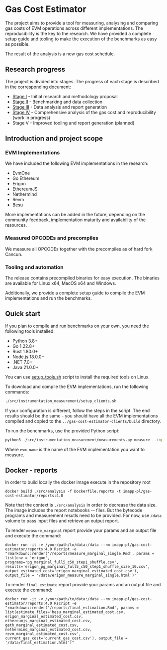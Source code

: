 # Gas Cost Estimator

The project aims to provide a tool for measuring, analysing and comparing gas costs of EVM operations across different implementations. The reproducibility is the key to the research. We have provided a complete setup guide and tooling to make the execution of the benchmarks as easy as possible.

The result of the analysis is a new gas cost schedule.

## Research progress

The project is divided into stages. The progress of each stage is described in the corresponding document:
 - [Stage I](docs/report_stage_i.md) - Initial research and methodology proposal
 - [Stage II](docs/report_stage_ii.md) - Benchmarking and data collection
 - [Stage III](docs/report_stage_iii.md) - Data analysis and report generation
 - [Stage IV](docs/report_stage_iv.md) - Comprehensive analysis of the gas cost and reproducibility (work in progress)
 - Stage V - Improved tooling and report generation (planned)

## Introduction and project scope

### EVM Implementations
We have included the following EVM implementations in the research:
- EvmOne
- Go Ethereum
- Erigon
- EthereumJS
- Nethermind
- Revm
- Besu

More implementations can be added in the future, depending on the community feedback, implementation maturity and availability of the resources.

### Measured OPCODEs and precompiles
We measure all OPCODEs together with the precompiles as of hard fork Cancun.

### Tooling and automation
The release contains precompiled binaries for easy execution. The binaries are available for Linux x64, MacOS x64 and Windows.

Additionally, we provide a complete setup guide to compile the EVM implementations and run the benchmarks.

## Quick start

If you plan to compile and run benchmarks on your own, you need the following tools installed:
- Python 3.8+
- Go 1.22.8+
- Rust 1.80.0+
- Node.js 18.0.0+
- .NET 7.0+
- Java 21.0.0+

You can use [setup_tools.sh](src/instrumentation_measurement/setup_tools.sh) script to install the required tools on Linux.

To download and compile the EVM implementations, run the following commands:
```bash
./src/instrumentation_measurement/setup_clients.sh
```

If your configuration is different, follow the steps in the script. The end results should be the same - you should have all the EVM implementations compiled and copied to the `../gas-cost-estimator-clients/build` directory.

To run the benchmarks, use the provided Python script:
```bash
python3 ./src/instrumentation_measurement/measurements.py measure --input_file ./src/stage4/pg_marginal_full5_c50_step5_shuffle.csv --evm evm_name --sample_size 10
```
Where `evm_name` is the name of the EVM implementation you want to measure.

## Docker - reports

In order to build locally the docker image execute in the repository root

```shell
docker build ./src/analysis -f Dockerfile.reports -t imapp-pl/gas-cost-estimator/reports:4.0
```

Note that the context is `./src/analysis` in order to decrease the data size. 
The image includes the report notebooks -- files. 
But the bytecode programs and measurement resutls need to be provided.
For now, use `/data` volume to pass input files and retrieve an output report.

To render `measure_marginal` report provide your params and an output file and execute the command:

```shell
docker run -it -v /your/path/to/data:/data --rm imapp-pl/gas-cost-estimator/reports:4.0 Rscript -e "rmarkdown::render('/reports/measure_marginal_single.Rmd', params = list(env = 'erigon', programs='pg_marginal_full5_c50_step1_shuffle.csv', results='erigon_pg_marginal_full5_c50_step1_shuffle_size_10.csv', output_estimated_cost='erigon_marginal_estimated_cost.csv'), output_file = '/data/erigon_measure_marginal_single.html')"
```

To render `final_estimate` report provide your params and an output file and execute the command:

```shell
docker run -it -v /your/path/to/data:/data --rm imapp-pl/gas-cost-estimator/reports:4.0 Rscript -e "rmarkdown::render('/reports/final_estimation.Rmd', params = list(estimate_files='besu_marginal_estimated_cost.csv, erigon_marginal_estimated_cost.csv, ethereumjs_marginal_estimated_cost.csv, geth_marginal_estimated_cost.csv, nethermind_marginal_estimated_cost.csv, revm_marginal_estimated_cost.csv', current_gas_cost='current_gas_cost.csv'), output_file = '/data/final_estimation.html')"
```

